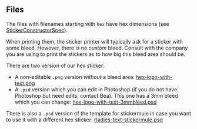 ## Files

The files with filenames starting with `hex` have hex dimensions (see [StickerConstructorSpec](https://github.com/terinjokes/StickerConstructorSpec)).

When printing them, the sticker printer will typically ask for a sticker with some bleed. However, there is no _custom_ bleed. Consult with the company you are using to print the stickers as to how big this bleed area should be.

There are two version of our hex sticker:
- A non-editable `.png` version _without_ a bleed area: [hex-logo-with-text.png](https://github.com/rladies/starter-kit/blob/master/stickers/hex-logo-with-text.png)
- A `.psd` version which you can edit in Photoshop (if you do not have Photoshop but need edits, contact Bea). This one has a 3mm bleed which you can change: [hex-logo-with-text-3mmbleed.psd](https://github.com/rladies/starter-kit/blob/master/stickers/psd_files/hex-logo-with-text-3mmbleed.psd)

There is also a `.psd` version of the template for stickermule in case you want to use it with a different hex sticker: [rladies-text-stickermule.psd](https://github.com/rladies/starter-kit/blob/master/stickers/psd_files/rladies-text-stickermule.psd)
